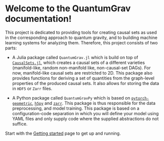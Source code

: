 # Welcome to the QuantumGrav documentation!

This project is dedicated to providing tools for creating causal sets as used in the corresponding approach to quantum gravity, and to building machine learning systems for analyzing them. Therefore, this project consists of two parts: 

- A Julia package called `QuantumGrav.jl` which is build on top of [`CausalSets.jl`](https://www.thphys.uni-heidelberg.de/~hollmeier/causalsets/), which creates a causal sets of a different varieties (manifold-like, random non-manifold like, non-causal-set DAGs). For now, manifold-like causal sets are restricted to 2D. This package also provides functions for deriving a set of quantities from the graph-level properties of the produced causal sets. It also allows for storing the data in `HDF5` or `Zarr` files. 

- A Python package called `QuantumGravPy` which is based on [`pytorch-geometric`](https://pytorch-geometric.readthedocs.io/en/latest/), [`h5py`](https://www.h5py.org/) and [`zarr`](https://zarr.readthedocs.io/en/stable/). This package  is thus responsible for the data preprocessing, and model training. This package is based on a configuration-code separation in which you will define your model using YAML files and only supply code where the supplied abstractions do not suffice. 

Start with the [Getting started](./getting_started.md) page to get up and running. 

